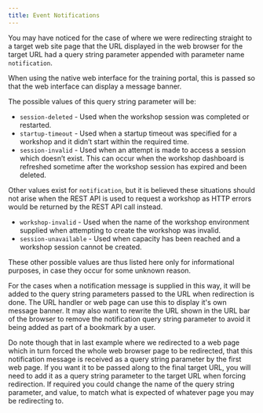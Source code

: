 ```yaml
---
title: Event Notifications
---
```


You may have noticed for the case of where we were redirecting straight to a
target web site page that the URL displayed in the web browser for the target
URL had a query string parameter appended with parameter name `notification`.

When using the native web interface for the training portal, this is passed
so that the web interface can display a message banner.

The possible values of this query string parameter will be:

* `session-deleted` - Used when the workshop session was completed or restarted.
* `startup-timeout` - Used when a startup timeout was specified for a workshop
  and it didn’t start within the required time.
* `session-invalid` - Used when an attempt is made to access a session which
  doesn’t exist. This can occur when the workshop dashboard is refreshed
  sometime after the workshop session has expired and been deleted.

Other values exist for `notification`, but it is believed these situations
should not arise when the REST API is used to request a workshop as HTTP errors
would be returned by the REST API call instead. 

* `workshop-invalid` - Used when the name of the workshop environment supplied
  when attempting to create the workshop was invalid.
* `session-unavailable` - Used when capacity has been reached and a workshop
  session cannot be created.

These other possible values are thus listed here only for informational
purposes, in case they occur for some unknown reason.

For the cases when a notification message is supplied in this way, it will be
added to the query string parameters passed to the URL when redirection is done.
The URL handler or web page can use this to display it's own message banner. It
may also want to rewrite the URL shown in the URL bar of the browser to remove
the notification query string parameter to avoid it being added as part of a
bookmark by a user.

Do note though that in last example where we redirected to a web page which in
turn forced the whole web browser page to be redirected, that this notification
message is received as a query string parameter by the first web page. If you
want it to be passed along to the final target URL, you will need to add it as a
query string parameter to the target URL when forcing redirection. If required
you could change the name of the query string parameter, and value, to match
what is expected of whatever page you may be redirecting to.
